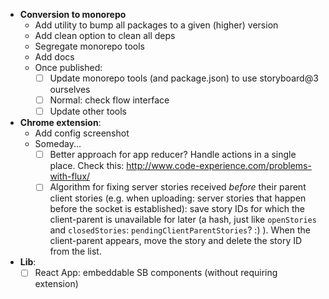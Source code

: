 - **Conversion to monorepo**
    * Add utility to bump all packages to a given (higher) version
    * Add clean option to clean all deps
    * Segregate monorepo tools
    * Add docs
    * Once published:
        - [ ] Update monorepo tools (and package.json) to use storyboard@3 ourselves
        + [ ] Normal: check flow interface
        - [ ] Update other tools

- **Chrome extension**:
    + Add config screenshot
    + Someday...
        * [ ] Better approach for app reducer? Handle actions in a single place. Check this: http://www.code-experience.com/problems-with-flux/
        * [ ] Algorithm for fixing server stories received *before* their parent client stories (e.g. when uploading: server stories that happen before the socket is established): save story IDs for which the client-parent is unavailable for later (a hash, just like `openStories` and `closedStories`: `pendingClientParentStories`? :) ). When the client-parent appears, move the story and delete the story ID from the list.
- **Lib**:
    + [ ] React App: embeddable SB components (without requiring extension)
